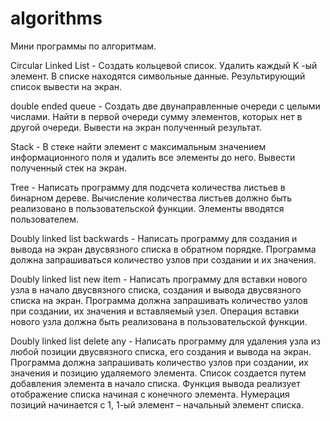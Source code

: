 # algorithms
Мини программы по алгоритмам.  

Circular Linked List - Создать кольцевой список. Удалить каждый K -ый элемент. В списке находятся символьные данные. Результирующий список вывести на экран.  

double ended queue - Создать две двунаправленные очереди с целыми числами. Найти в первой очереди сумму элементов, которых нет в другой очереди. Вывести на экран полученный результат.  

Stack - В стеке найти элемент с максимальным значением информационного поля и удалить все элементы до него. Вывести полученный стек на экран.  

Tree - Написать программу для подсчета количества листьев в бинарном дереве. Вычисление количества листьев должно быть реализовано в пользовательской функции. Элементы вводятся пользователем.  

Doubly linked list backwards - Написать программу для создания и вывода на экран двусвязного списка в обратном порядке. Программа должна запрашиваться количество узлов при создании и их значения.  

Doubly linked list new item - Написать программу для вставки нового узла в начало двусвязного списка, создания и вывода двусвязного списка на экран. Программа должна запрашивать количество узлов при создании, их значения и вставляемый узел. Операция вставки нового узла должна быть реализована в пользовательской функции.  

Doubly linked list delete any  - Написать программу для удаления узла из любой позиции двусвязного списка, его создания и вывода на экран. Программа должна запрашивать количество узлов при создании, их значения и позицию удаляемого элемента. Список создается путем добавления элемента в начало списка. Функция вывода реализует отображение списка начиная с конечного элемента. Нумерация позиций начинается с 1, 1-ый элемент – начальный элемент списка.  



